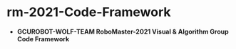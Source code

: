 # rm-2021-Code-Framework
- **GCUROBOT-WOLF-TEAM RoboMaster-2021 Visual &amp; Algorithm Group Code Framework**